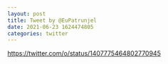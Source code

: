 ```yaml
--- 
layout: post 
title: Tweet by @EuPatrunjel 
date: 2021-06-23 1624474805 
categories: twitter 
--- 
```

https://twitter.com/o/status/1407775464802770945